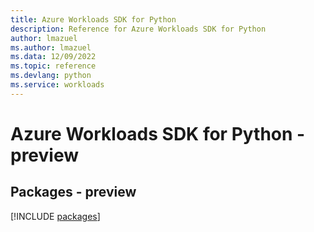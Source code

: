 ```yaml
---
title: Azure Workloads SDK for Python
description: Reference for Azure Workloads SDK for Python
author: lmazuel
ms.author: lmazuel
ms.data: 12/09/2022
ms.topic: reference
ms.devlang: python
ms.service: workloads
---
```

# Azure Workloads SDK for Python - preview
## Packages - preview
[!INCLUDE [packages](workloads-index.md)]